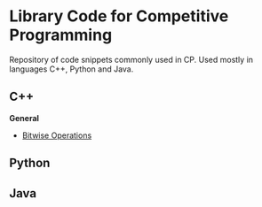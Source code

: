 # Library Code for Competitive Programming
Repository of code snippets commonly used in CP. 
Used mostly in languages C++, Python and Java.

## C++
**General**
- <a  href="Archives/bitwise-reference.cpp">Bitwise Operations</a>

## Python

## Java
